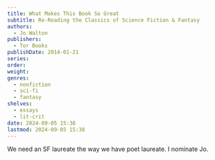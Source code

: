 ```yaml
---
title: What Makes This Book So Great
subtitle: Re-Reading the Classics of Science Fiction & Fantasy
authors:
  - Jo Walton
publishers:
  - Tor Books
publishDate: 2014-01-21
series: 
order: 
weight: 
genres:
  - nonfiction
  - sci-fi
  - fantasy
shelves:
  - essays
  - lit-crit
date: 2024-09-05 15:38
lastmod: 2024-09-05 15:38
---
```

We need an SF laureate the way we have poet laureate. I nominate Jo.